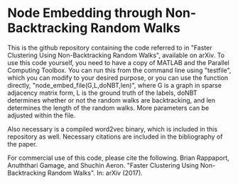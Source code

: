 # Node Embedding through Non-Backtracking Random Walks

This is the github repository containing the code referred to in "Faster Clustering Using Non-Backtracking Random Walks", available on arXiv. To use this code yourself, you need to have a copy of MATLAB and the Parallel Computing Toolbox. You can run this from the command line using "testfile", which you can modify to your desired purpose, or you can use the function directly, "node\_embed\_file(G,L,doNBT,len)", where G is a graph in sparse adjacency matrix form, L is the ground truth of the labels, doNBT determines whether or not the random walks are backtracking, and len determines the length of the random walks. More parameters can be adjusted within the file.

Also necessary is a compiled word2vec binary, which is included in this repository as well. Necessary citations are included in the bibliography of the paper.


For commercial use of this code, please cite the following.
Brian Rappaport, Anuththari Gamage, and Shuchin Aeron. "Faster Clustering Using Non-Backtracking Random Walks". In: arXiv (2017).
